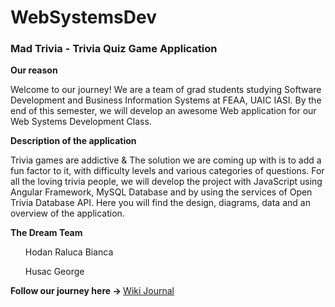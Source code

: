 # WebSystemsDev

<b><h3> Mad Trivia - Trivia Quiz Game Application</h3></b>

<b>Our reason</h3></b>

Welcome to our journey! We are a team of grad students studying Software Development and Business Information Systems at FEAA, UAIC IASI. By the end of this semester, we will develop an awesome Web application for our Web Systems Development Class.

<b>Description of the application</b>
<p>
  Trivia games are addictive  &
  The solution we are coming up with is to add a fun factor to it, with difficulty levels and various categories of questions. For all the loving trivia people, we will develop the project with JavaScript using Angular Framework, MySQL Database and by using the services of Open Trivia Database API.
Here you will find the design, diagrams, data and an overview of the application.
<p>

<b>The Dream Team</b>
<ul> Hodan Raluca Bianca 
       
  Husac George </ul>
<b> Follow our journey here -> </b> <a href =https://github.com/RalucaHodan/WebSystemsDev/wiki> Wiki Journal </a>
